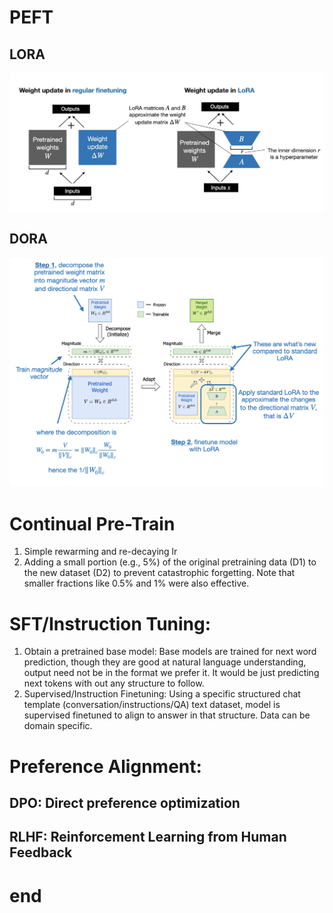 
# PEFT

## LORA

![](attachments/Pasted%20image%2020250131085440.png)

## DORA

![](attachments/Pasted%20image%2020250131085638.png)



# Continual Pre-Train

1. Simple rewarming and re-decaying lr
2. Adding a small portion (e.g., 5%) of the original pretraining data (D1) to the new dataset (D2) to prevent catastrophic forgetting. Note that smaller fractions like 0.5% and 1% were also effective.


# SFT/Instruction Tuning:

1. Obtain a pretrained base model:
	Base models are trained for next word prediction, though they are good at natural language understanding, output need not be in the format we prefer it. It would be just predicting next tokens with out any structure to follow.
2. Supervised/Instruction Finetuning:
	Using a specific structured chat template (conversation/instructions/QA) text dataset, model is supervised finetuned to align to answer in that structure. Data can be domain specific.

# Preference Alignment:
## DPO: Direct preference optimization

## RLHF: Reinforcement Learning from Human Feedback











# end



















































